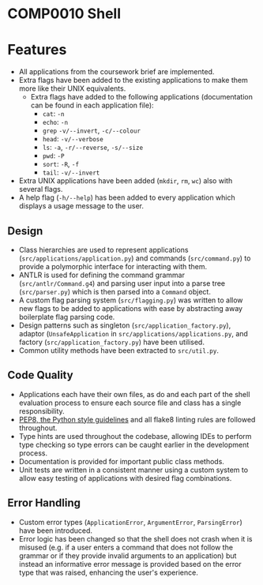 # COMP0010 Shell

# Features

- All applications from the coursework brief are implemented.
- Extra flags have been added to the existing applications to make them more like their UNIX equivalents.
  - Extra flags have added to the following applications (documentation can be found in each application file):
    - `cat`: `-n`
    - `echo`: `-n`
    - `grep` `-v/--invert`, `-c/--colour`
    - `head`: `-v/--verbose`
    - `ls`: `-a`, `-r/--reverse`, `-s/--size`
    - `pwd`: `-P`
    - `sort`: `-R`, `-f`
    - `tail`: `-v/--invert`
- Extra UNIX applications have been added (`mkdir`, `rm`, `wc`) also with several flags.
- A help flag (`-h/--help`) has been added to every application which displays a usage message to the user.

## Design

- Class hierarchies are used to represent applications (`src/applications/application.py`) and commands
(`src/command.py`) to provide a polymorphic interface for interacting with them.  
- ANTLR is used for defining the command grammar (`src/antlr/Command.g4`) and parsing user input into a parse tree
(`src/parser.py`) which is then parsed into a `Command` object.
- A custom flag parsing system (`src/flagging.py`) was written to allow new flags to be added to applications with ease
by abstracting away boilerplate flag parsing code.
- Design patterns such as singleton (`src/application_factory.py`), adaptor (`UnsafeApplication` in
`src/applications/applications.py`, and factory (`src/application_factory.py`) have been utilised.
- Common utility methods have been extracted to `src/util.py`.

## Code Quality

- Applications each have their own files, as do and each part of the shell evaluation process to ensure each source file
and class has a single responsibility.
- [PEP8, the Python style guidelines](https://peps.python.org/pep-0008/) and all flake8 linting rules are followed
throughout.
- Type hints are used throughout the codebase, allowing IDEs to perform type checking so type errors can be caught
earlier in the development process.
- Documentation is provided for important public class methods.
- Unit tests are written in a consistent manner using a custom system to allow easy testing of applications with desired
flag combinations.

## Error Handling

- Custom error types (`ApplicationError`, `ArgumentError`, `ParsingError`) have been introduced.
- Error logic has been changed so that the shell does not crash when it is misused (e.g. if a user enters a command that does
not follow the grammar or if they provide invalid arguments to an application) but instead an informative error message
is provided based on the error type that was raised, enhancing the user's experience. 
